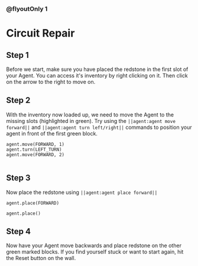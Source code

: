 ### @flyoutOnly 1


# Circuit Repair


## Step 1

Before we start, make sure you have placed the redstone in the first slot of your Agent.
You can access it's inventory by right clicking on it. Then click on the arrow to the right to move on.

## Step 2
With the inventory now loaded up, we need to move the Agent to the missing slots
(highlighted in green).
Try using the ``||agent:agent move forward||`` and ``||agent:agent turn left/right||`` commands to position your agent in
front of the first green block.

```blocks
agent.move(FORWARD, 1)
agent.turn(LEFT_TURN)
agent.move(FORWARD, 2)
```

```ghost
```

## Step 3
Now place the redstone using ``||agent:agent place forward||``
```blocks
agent.place(FORWARD)
```

```ghost
agent.place()
```

## Step 4
Now have your Agent move backwards and place redstone on the other green marked blocks.
If you find yourself stuck or want to start again, hit the Reset button on the wall.
